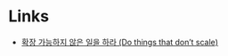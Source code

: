 # Links

- [확장 가능하지 않은 일을 하라 (Do things that don’t scale)](https://medium.com/@Jaemyung/do-things-that-dont-scale-6876c5682a75)

